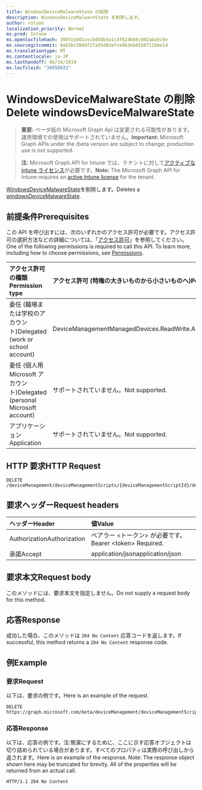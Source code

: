 ```yaml
---
title: WindowsDeviceMalwareState の削除
description: WindowsDeviceMalwareState を削除します。
author: rolyon
localization_priority: Normal
ms.prod: Intune
ms.openlocfilehash: 398fe1601cecb85bb5a1c4f824b85c492aba5c8e
ms.sourcegitcommit: 0a62bc5849f27a55d83efce9b3eb01b9711bbe1d
ms.translationtype: MT
ms.contentlocale: ja-JP
ms.lasthandoff: 06/14/2019
ms.locfileid: "34958033"
---
```

# <a name="delete-windowsdevicemalwarestate"></a><span data-ttu-id="24314-103">WindowsDeviceMalwareState の削除</span><span class="sxs-lookup"><span data-stu-id="24314-103">Delete windowsDeviceMalwareState</span></span>

> <span data-ttu-id="24314-104">**重要:** ベータ版の Microsoft Graph Api は変更される可能性があります。運用環境での使用はサポートされていません。</span><span class="sxs-lookup"><span data-stu-id="24314-104">**Important:** Microsoft Graph APIs under the /beta version are subject to change; production use is not supported.</span></span>

> <span data-ttu-id="24314-105">**注:** Microsoft Graph API for Intune では、テナントに対して[アクティブな intune ライセンス](https://go.microsoft.com/fwlink/?linkid=839381)が必要です。</span><span class="sxs-lookup"><span data-stu-id="24314-105">**Note:** The Microsoft Graph API for Intune requires an [active Intune license](https://go.microsoft.com/fwlink/?linkid=839381) for the tenant.</span></span>

<span data-ttu-id="24314-106">[WindowsDeviceMalwareState](../resources/intune-devices-windowsdevicemalwarestate.md)を削除します。</span><span class="sxs-lookup"><span data-stu-id="24314-106">Deletes a [windowsDeviceMalwareState](../resources/intune-devices-windowsdevicemalwarestate.md).</span></span>

## <a name="prerequisites"></a><span data-ttu-id="24314-107">前提条件</span><span class="sxs-lookup"><span data-stu-id="24314-107">Prerequisites</span></span>
<span data-ttu-id="24314-p101">この API を呼び出すには、次のいずれかのアクセス許可が必要です。アクセス許可の選択方法などの詳細については、「[アクセス許可](/graph/permissions-reference)」を参照してください。</span><span class="sxs-lookup"><span data-stu-id="24314-p101">One of the following permissions is required to call this API. To learn more, including how to choose permissions, see [Permissions](/graph/permissions-reference).</span></span>

|<span data-ttu-id="24314-110">アクセス許可の種類</span><span class="sxs-lookup"><span data-stu-id="24314-110">Permission type</span></span>|<span data-ttu-id="24314-111">アクセス許可 (特権の大きいものから小さいものへ)</span><span class="sxs-lookup"><span data-stu-id="24314-111">Permissions (from most to least privileged)</span></span>|
|:---|:---|
|<span data-ttu-id="24314-112">委任 (職場または学校のアカウント)</span><span class="sxs-lookup"><span data-stu-id="24314-112">Delegated (work or school account)</span></span>|<span data-ttu-id="24314-113">DeviceManagementManagedDevices.ReadWrite.All</span><span class="sxs-lookup"><span data-stu-id="24314-113">DeviceManagementManagedDevices.ReadWrite.All</span></span>|
|<span data-ttu-id="24314-114">委任 (個人用 Microsoft アカウント)</span><span class="sxs-lookup"><span data-stu-id="24314-114">Delegated (personal Microsoft account)</span></span>|<span data-ttu-id="24314-115">サポートされていません。</span><span class="sxs-lookup"><span data-stu-id="24314-115">Not supported.</span></span>|
|<span data-ttu-id="24314-116">アプリケーション</span><span class="sxs-lookup"><span data-stu-id="24314-116">Application</span></span>|<span data-ttu-id="24314-117">サポートされていません。</span><span class="sxs-lookup"><span data-stu-id="24314-117">Not supported.</span></span>|

## <a name="http-request"></a><span data-ttu-id="24314-118">HTTP 要求</span><span class="sxs-lookup"><span data-stu-id="24314-118">HTTP Request</span></span>
<!-- {
  "blockType": "ignored"
}
-->
``` http
DELETE /deviceManagement/deviceManagementScripts/{deviceManagementScriptId}/deviceRunStates/{deviceManagementScriptDeviceStateId}/managedDevice/windowsProtectionState/detectedMalwareState/{windowsDeviceMalwareStateId}
```

## <a name="request-headers"></a><span data-ttu-id="24314-119">要求ヘッダー</span><span class="sxs-lookup"><span data-stu-id="24314-119">Request headers</span></span>
|<span data-ttu-id="24314-120">ヘッダー</span><span class="sxs-lookup"><span data-stu-id="24314-120">Header</span></span>|<span data-ttu-id="24314-121">値</span><span class="sxs-lookup"><span data-stu-id="24314-121">Value</span></span>|
|:---|:---|
|<span data-ttu-id="24314-122">Authorization</span><span class="sxs-lookup"><span data-stu-id="24314-122">Authorization</span></span>|<span data-ttu-id="24314-123">ベアラー &lt;トークン&gt; が必要です。</span><span class="sxs-lookup"><span data-stu-id="24314-123">Bearer &lt;token&gt; Required.</span></span>|
|<span data-ttu-id="24314-124">承諾</span><span class="sxs-lookup"><span data-stu-id="24314-124">Accept</span></span>|<span data-ttu-id="24314-125">application/json</span><span class="sxs-lookup"><span data-stu-id="24314-125">application/json</span></span>|

## <a name="request-body"></a><span data-ttu-id="24314-126">要求本文</span><span class="sxs-lookup"><span data-stu-id="24314-126">Request body</span></span>
<span data-ttu-id="24314-127">このメソッドには、要求本文を指定しません。</span><span class="sxs-lookup"><span data-stu-id="24314-127">Do not supply a request body for this method.</span></span>

## <a name="response"></a><span data-ttu-id="24314-128">応答</span><span class="sxs-lookup"><span data-stu-id="24314-128">Response</span></span>
<span data-ttu-id="24314-129">成功した場合、このメソッドは `204 No Content` 応答コードを返します。</span><span class="sxs-lookup"><span data-stu-id="24314-129">If successful, this method returns a `204 No Content` response code.</span></span>

## <a name="example"></a><span data-ttu-id="24314-130">例</span><span class="sxs-lookup"><span data-stu-id="24314-130">Example</span></span>

### <a name="request"></a><span data-ttu-id="24314-131">要求</span><span class="sxs-lookup"><span data-stu-id="24314-131">Request</span></span>
<span data-ttu-id="24314-132">以下は、要求の例です。</span><span class="sxs-lookup"><span data-stu-id="24314-132">Here is an example of the request.</span></span>
``` http
DELETE https://graph.microsoft.com/beta/deviceManagement/deviceManagementScripts/{deviceManagementScriptId}/deviceRunStates/{deviceManagementScriptDeviceStateId}/managedDevice/windowsProtectionState/detectedMalwareState/{windowsDeviceMalwareStateId}
```

### <a name="response"></a><span data-ttu-id="24314-133">応答</span><span class="sxs-lookup"><span data-stu-id="24314-133">Response</span></span>
<span data-ttu-id="24314-p102">以下は、応答の例です。注:簡潔にするために、ここに示す応答オブジェクトは切り詰められている場合があります。すべてのプロパティは実際の呼び出しから返されます。</span><span class="sxs-lookup"><span data-stu-id="24314-p102">Here is an example of the response. Note: The response object shown here may be truncated for brevity. All of the properties will be returned from an actual call.</span></span>
``` http
HTTP/1.1 204 No Content
```






